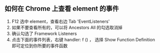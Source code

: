 
## 如何在 Chrome 上查看 element 的事件

1. F12 选中 element，查看右边 Tab 'EventListeners'
2. 如果不要查看所有的，可以将 Ancestors All 的勾选取消掉
3. 确认勾选了 Framework Listeners
4. 点击下面的事件列表，右键 handler: f () ， 选择 Show Function Definition 即可定位到你所要的事件函数
 